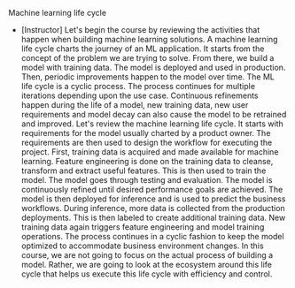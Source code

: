 Machine learning life cycle
- [Instructor] Let's begin the course by reviewing the activities that happen when building machine learning solutions. A machine learning life cycle charts the journey of an ML application. It starts from the concept of the problem we are trying to solve. From there, we build a model with training data. The model is deployed and used in production. Then, periodic improvements happen to the model over time. The ML life cycle is a cyclic process. The process continues for multiple iterations depending upon the use case. Continuous refinements happen during the life of a model, new training data, new user requirements and model decay can also cause the model to be retrained and improved. Let's review the machine learning life cycle. It starts with requirements for the model usually charted by a product owner. The requirements are then used to design the workflow for executing the project. First, training data is acquired and made available for machine learning. Feature engineering is done on the training data to cleanse, transform and extract useful features. This is then used to train the model. The model goes through testing and evaluation. The model is continuously refined until desired performance goals are achieved. The model is then deployed for inference and is used to predict the business workflows. During inference, more data is collected from the production deployments. This is then labeled to create additional training data. New training data again triggers feature engineering and model training operations. The process continues in a cyclic fashion to keep the model optimized to accommodate business environment changes. In this course, we are not going to focus on the actual process of building a model. Rather, we are going to look at the ecosystem around this life cycle that helps us execute this life cycle with efficiency and control.